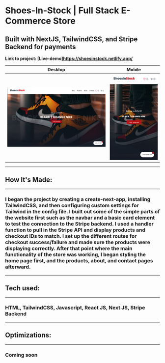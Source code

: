# Shoes-In-Stock | Full Stack E-Commerce Store

## Built with NextJS, TailwindCSS, and Stripe Backend for payments

**Link to project: [Live-demo]https://shoesinstock.netlify.app/**

|                   Desktop                   |                       Mobile                       |
| :-----------------------------------------: | :------------------------------------------------: |
| ![shoe-commerce](images/shoes-in-stock.png) | ![shoe-commerce](images/shoes-in-stock-mobile.png) |

---

## **How It's Made:**

---

### I began the project by creating a create-next-app, installing TailwindCSS, and then configuring custom settings for Tailwind in the config file. I built out some of the simple parts of the website first such as the navbar and a basic card element to test the connection to the Stripe backend. I used a handler function to pull in the Stripe API and display products and checkout IDs to match. I set up the different routes for checkout success/failure and made sure the products were displaying correctly. After that point where the main functionality of the store was working, I began styling the home page first, and the products, about, and contact pages afterward.

<!-- ### I began building the project with a hello world starter from Gatsby's website. I decided to build out all the pages first and make sure the routing was setup correctly. When I was sure the routing was correct, I then built out the Navbar followed by the hero, services, experience, projects, and footer sections on the index.js page(home-page). Some of the data for these sections was imported from constants folder, and other data was pulled via GraphQL queries built upon a Strapi backend. Afterwards, I built the about page with more graphql queries. I also built out the projects page, but with same data via slightyly-altered queries from the projects section on the home page. The contact page was straightforward and the form is built upon formspree.io's backend to store the submissions. -->

---

## **Tech used:**

---

### HTML, TailwindCSS, Javascript, React JS, Next JS, Stripe Backend

---

## **Optimizations:**

---

### Coming soon

<!-- ### Optimization of the entire project was part of the reason Gatsby JS and GraphQL were chosen. Many of the built in plugins allowed me to pull data from queries and use static images to speed up loading times. The pages for individual projects were created programatically, saving plenty of time that would have been spent hard-coding data for the pages and SEO. Most sections with more than one of the same kind of element were either queries or constants that were iterated over to save code space as well. -->
